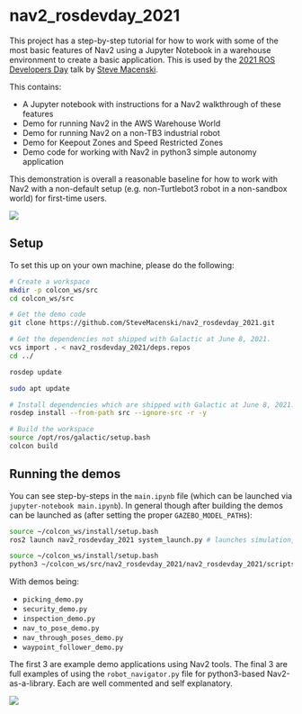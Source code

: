 # nav2_rosdevday_2021

This project has a step-by-step tutorial for how to work with some of the most basic features of Nav2 using a Jupyter Notebook in a warehouse environment to create a basic application. This is used by the [2021 ROS Developers Day](https://www.youtube.com/watch?v=BmyCi2lcdJY) talk by [Steve Macenski](https://www.linkedin.com/in/steve-macenski-41a985101/).

This contains:
- A Jupyter notebook with instructions for a Nav2 walkthrough of these features
- Demo for running Nav2 in the AWS Warehouse World
- Demo for running Nav2 on a non-TB3 industrial robot
- Demo for Keepout Zones and Speed Restricted Zones
- Demo code for working with Nav2 in python3 simple autonomy application

This demonstration is overall a reasonable baseline for how to work with Nav2 with a non-default setup (e.g. non-Turtlebot3 robot in a non-sandbox world) for first-time users.

![](media/pose_set.png)

## Setup

To set this up on your own machine, please do the following:

``` bash
# Create a workspace
mkdir -p colcon_ws/src
cd colcon_ws/src

# Get the demo code
git clone https://github.com/SteveMacenski/nav2_rosdevday_2021.git

# Get the dependencies not shipped with Galactic at June 8, 2021.
vcs import . < nav2_rosdevday_2021/deps.repos
cd ../

rosdep update

sudo apt update

# Install dependencies which are shipped with Galactic at June 8, 2021.
rosdep install --from-path src --ignore-src -r -y

# Build the workspace
source /opt/ros/galactic/setup.bash
colcon build
```

## Running the demos

You can see step-by-steps in the `main.ipynb` file (which can be launched via `jupyter-notebook main.ipynb`). In general though after building the demos can be launched as (after setting the proper `GAZEBO_MODEL_PATH`s):

``` bash
source ~/colcon_ws/install/setup.bash
ros2 launch nav2_rosdevday_2021 system_launch.py # launches simulation, rviz, nav2

source ~/colcon_ws/install/setup.bash
python3 ~/colcon_ws/src/nav2_rosdevday_2021/nav2_rosdevday_2021/scripts/{pick a demo}.py # launches autonomy or API demo
```

With demos being:
- `picking_demo.py`
- `security_demo.py`
- `inspection_demo.py`
- `nav_to_pose_demo.py`
- `nav_through_poses_demo.py`
- `waypoint_follower_demo.py`

The first 3 are example demo applications using Nav2 tools. The final 3 are full examples of using the `robot_navigator.py` file for python3-based Nav2-as-a-library. Each are well commented and self explanatory.

![](media/readme.gif)

